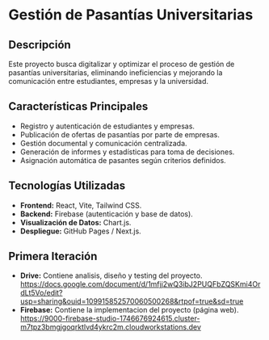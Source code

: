 # Gestión de Pasantías Universitarias

## Descripción

Este proyecto busca digitalizar y optimizar el proceso de gestión de pasantías universitarias, eliminando ineficiencias y mejorando la comunicación entre estudiantes, empresas y la universidad.
## Características Principales

- Registro y autenticación de estudiantes y empresas.
- Publicación de ofertas de pasantías por parte de empresas.
- Gestión documental y comunicación centralizada.
- Generación de informes y estadísticas para toma de decisiones.
- Asignación automática de pasantes según criterios definidos.

## Tecnologías Utilizadas

- **Frontend:** React, Vite, Tailwind CSS.
- **Backend:** Firebase (autenticación y base de datos).
- **Visualización de Datos:** Chart.js.
- **Despliegue:** GitHub Pages / Next.js.

## Primera Iteración 
- **Drive:** Contiene analisis, diseño y testing del proyecto. https://docs.google.com/document/d/1mfjj2wQ3ibJ2PUQFbZQSKmi4OrdLt5Vo/edit?usp=sharing&ouid=109915852570060500268&rtpof=true&sd=true
- **Firebase:** Contiene la implementacion del proyecto (página web). https://9000-firebase-studio-1746676924615.cluster-m7tpz3bmgjgoqrktlvd4ykrc2m.cloudworkstations.dev



